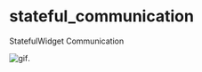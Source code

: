 # stateful_communication

StatefulWidget Communication

![gif](https://github.com/flutter-cn/flutter_cookbook/blob/master/stateful_communication/gif/20180929_223928.gif).
